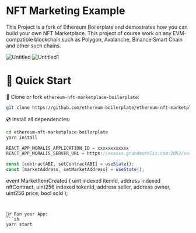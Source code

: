 # NFT Marketing Example

This Project is a fork of Ethereum Boilerplate and demostrates how you can build your own NFT Marketplace. This project of course work on any EVM-compatible blockchain such as Polygon, Avalanche, Binance Smart Chain and other such chains.

![Untitled](https://user-images.githubusercontent.com/89033750/160958560-22fc8156-299d-4837-942c-320d58ed9b3d.png)
![Untitled1](https://user-images.githubusercontent.com/89033750/160958565-1cd52cac-3b7e-4bb4-a6ea-c7b9d3f292c0.png)

# 🚀 Quick Start

📄 Clone or fork `ethereum-nft-marketplace-boilerplate`:
```sh
git clone https://github.com/ethereum-boilerplate/ethereum-nft-marketplace-boilerplate.git
```
💿 Install all dependencies:
```sh
cd ethereum-nft-marketplace-boilerplate
yarn install 
```
```jsx
REACT_APP_MORALIS_APPLICATION_ID = xxxxxxxxxxxx
REACT_APP_MORALIS_SERVER_URL = https://xxxxxx.grandmoralis.com:2053/server
```

```jsx
const [contractABI, setContractABI] = useState();
const [marketAddress, setMarketAddress] = useState();
```

event MarketItemCreated (
  uint indexed itemId,
  address indexed nftContract,
  uint256 indexed tokenId,
  address seller,
  address owner,
  uint256 price,
  bool sold
);
```


🚴‍♂️ Run your App:
```sh
yarn start
```


